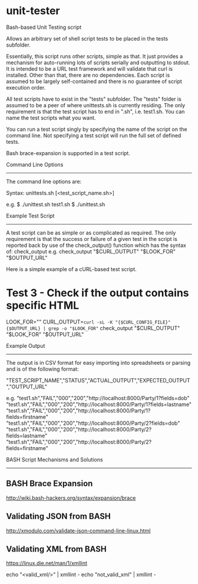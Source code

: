 # unit-tester
Bash-based Unit Testing script

Allows an arbitrary set of shell script tests to be placed in the tests subfolder.

Essentially, this script runs other scripts, simple as that. It just provides a mechanism for auto-running lots of scripts serially and outputting to stdout. It is intended to be a URL test framework and will validate that curl is installed. Other than that, there are no
dependencies. Each script is assumed to be largely self-contained and there is no guarantee of script execution order.

All test scripts have to exist in the "tests" subfolder. The "tests" folder is assumed to be a peer of where unittests.sh is currently residing. The only requirement is that the test script has to end in ".sh", i.e. test1.sh. You can name the test scripts what you want.

You can run a test script singly by specifying the name of the script on the command line. Not specifying a test script will run the full set of defined tests.

Bash brace-expansion is supported in a test script.

Command Line Options
********************

The command line options are:

Syntax: unittests.sh [<test_script_name.sh>]

e.g.
$ ./unittest.sh test1.sh
$ ./unittest.sh

Example Test Script
*******************
A test script can be as simple or as complicated as required. The only requirement is that the success or failure of a given test
in the script is reported back by use of the check_output() function which has the syntax of:
 check_output <Actual Output> <Expected Output> <Comments>
e.g.
 check_output "$CURL_OUTPUT" "$LOOK_FOR" "$OUTPUT_URL"

Here is a simple example of a cURL-based test script.

# Test 3 - Check if the output contains specific HTML
LOOK_FOR="</body>"
CURL_OUTPUT=`curl -sL -K "{$CURL_CONFIG_FILE}" {$OUTPUT_URL} | grep -o "$LOOK_FOR"`
check_output "$CURL_OUTPUT" "$LOOK_FOR" "$OUTPUT_URL"

Example Output
**************

The output is in CSV format for easy importing into spreadsheets or parsing and is of the following format:

"TEST_SCRIPT_NAME","STATUS","ACTUAL_OUTPUT","EXPECTED_OUTPUT","OUTPUT_URL"

e.g.
"test1.sh","FAIL","000","200","http://localhost:8000/Party/1?fields=dob"
"test1.sh","FAIL","000","200","http://localhost:8000/Party/1?fields=lastname"
"test1.sh","FAIL","000","200","http://localhost:8000/Party/1?fields=firstname"
"test1.sh","FAIL","000","200","http://localhost:8000/Party/2?fields=dob"
"test1.sh","FAIL","000","200","http://localhost:8000/Party/2?fields=lastname"
"test1.sh","FAIL","000","200","http://localhost:8000/Party/2?fields=firstname"

BASH Script Mechanisms and Solutions
************************************

BASH Brace Expansion
--------------------
http://wiki.bash-hackers.org/syntax/expansion/brace

Validating JSON from BASH
-------------------------
http://xmodulo.com/validate-json-command-line-linux.html

Validating XML from BASH
------------------------
https://linux.die.net/man/1/xmllint

echo "<valid_xml/>" | xmllint -
echo "not_valid_xml" | xmllint -

